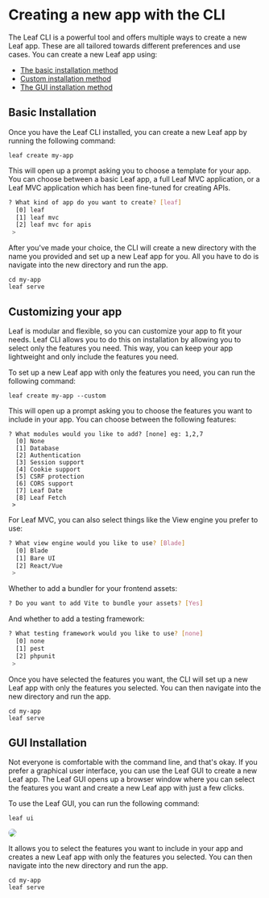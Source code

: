 # Creating a new app with the CLI

<!-- markdownlint-disable no-inline-html -->

<script setup>
import VideoModal from '@theme/components/shared/VideoModal.vue'
</script>

The Leaf CLI is a powerful tool and offers multiple ways to create a new Leaf app. These are all tailored towards different preferences and use cases. You can create a new Leaf app using:

- [The basic installation method](#basic-installation)
- [Custom installation method](#customizing-your-app)
- [The GUI installation method](#gui-installation)

<VideoModal
  buttonText="Leaf CLI walkthrough"
  description="You can take a look at our leaf cli setup walkthrough on youtube."
  videoUrl="https://www.youtube.com/embed/d3Y-aOPLf4c"
/>

## Basic Installation

Once you have the Leaf CLI installed, you can create a new Leaf app by running the following command:

```bash:no-line-numbers
leaf create my-app
```

This will open up a prompt asking you to choose a template for your app. You can choose between a basic Leaf app, a full Leaf MVC application, or a Leaf MVC application which has been fine-tuned for creating APIs.

```bash
? What kind of app do you want to create? [leaf]
  [0] leaf
  [1] leaf mvc
  [2] leaf mvc for apis
 > 
```

After you've made your choice, the CLI will create a new directory with the name you provided and set up a new Leaf app for you. All you have to do is navigate into the new directory and run the app.

```bash:no-line-numbers
cd my-app
leaf serve
```

## Customizing your app

Leaf is modular and flexible, so you can customize your app to fit your needs. Leaf CLI allows you to do this on installation by allowing you to select only the features you need. This way, you can keep your app lightweight and only include the features you need.

To set up a new Leaf app with only the features you need, you can run the following command:

```bash:no-line-numbers
leaf create my-app --custom
```

This will open up a prompt asking you to choose the features you want to include in your app. You can choose between the following features:

```bash:no-line-numbers
? What modules would you like to add? [none] eg: 1,2,7
  [0] None
  [1] Database
  [2] Authentication
  [3] Session support
  [4] Cookie support
  [5] CSRF protection
  [6] CORS support
  [7] Leaf Date
  [8] Leaf Fetch
 > 
```

For Leaf MVC, you can also select things like the View engine you prefer to use:

```bash
? What view engine would you like to use? [Blade]
  [0] Blade
  [1] Bare UI
  [2] React/Vue
 > 
```

Whether to add a bundler for your frontend assets:

```bash
? Do you want to add Vite to bundle your assets? [Yes]
```

And whether to add a testing framework:

```bash
? What testing framework would you like to use? [none]
  [0] none
  [1] pest
  [2] phpunit
 >
```

Once you have selected the features you want, the CLI will set up a new Leaf app with only the features you selected. You can then navigate into the new directory and run the app.

```bash:no-line-numbers
cd my-app
leaf serve
```

## GUI Installation

Not everyone is comfortable with the command line, and that's okay. If you prefer a graphical user interface, you can use the Leaf GUI to create a new Leaf app. The Leaf GUI opens up a browser window where you can select the features you want and create a new Leaf app with just a few clicks.

To use the Leaf GUI, you can run the following command:

```bash:no-line-numbers
leaf ui
```

<img src="https://github.com/leafsphp/csrf/assets/26604242/937f930c-1053-4393-9e6f-fc4faa9cdfe1" style="border: 1px solid var(--vp-c-bg-alt); border-radius: 8px;" />

It allows you to select the features you want to include in your app and creates a new Leaf app with only the features you selected. You can then navigate into the new directory and run the app.

```bash:no-line-numbers
cd my-app
leaf serve
```
